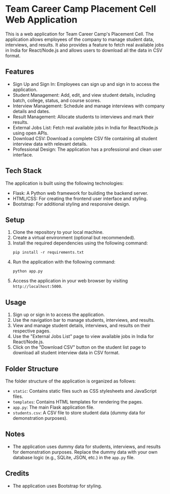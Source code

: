 # Team Career Camp Placement Cell Web Application

This is a web application for Team Career Camp's Placement Cell. The application allows employees of the company to manage student data, interviews, and results. It also provides a feature to fetch real available jobs in India for React/Node.js and allows users to download all the data in CSV format.

## Features

- Sign Up and Sign In: Employees can sign up and sign in to access the application.
- Student Management: Add, edit, and view student details, including batch, college, status, and course scores.
- Interview Management: Schedule and manage interviews with company details and dates.
- Result Management: Allocate students to interviews and mark their results.
- External Jobs List: Fetch real available jobs in India for React/Node.js using open APIs.
- Download CSV: Download a complete CSV file containing all student interview data with relevant details.
- Professional Design: The application has a professional and clean user interface.

## Tech Stack

The application is built using the following technologies:

- Flask: A Python web framework for building the backend server.
- HTML/CSS: For creating the frontend user interface and styling.
- Bootstrap: For additional styling and responsive design.

## Setup

1. Clone the repository to your local machine.
2. Create a virtual environment (optional but recommended).
3. Install the required dependencies using the following command:
   ```
   pip install -r requirements.txt
   ```
4. Run the application with the following command:
   ```
   python app.py
   ```
5. Access the application in your web browser by visiting `http://localhost:5000`.

## Usage

1. Sign up or sign in to access the application.
2. Use the navigation bar to manage students, interviews, and results.
3. View and manage student details, interviews, and results on their respective pages.
4. Use the "External Jobs List" page to view available jobs in India for React/Node.js.
5. Click on the "Download CSV" button on the student list page to download all student interview data in CSV format.

## Folder Structure

The folder structure of the application is organized as follows:

- `static`: Contains static files such as CSS stylesheets and JavaScript files.
- `templates`: Contains HTML templates for rendering the pages.
- `app.py`: The main Flask application file.
- `students.csv`: A CSV file to store student data (dummy data for demonstration purposes).

## Notes

- The application uses dummy data for students, interviews, and results for demonstration purposes. Replace the dummy data with your own database logic (e.g., SQLite, JSON, etc.) in the `app.py` file.

## Credits

- The application uses Bootstrap for styling.
